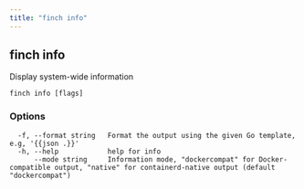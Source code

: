 ```yaml
---
title: "finch info"
---
```

## finch info

Display system-wide information

```
finch info [flags]
```

### Options
```
  -f, --format string   Format the output using the given Go template, e.g, '{{json .}}'
  -h, --help            help for info
      --mode string     Information mode, "dockercompat" for Docker-compatible output, "native" for containerd-native output (default "dockercompat")
```
